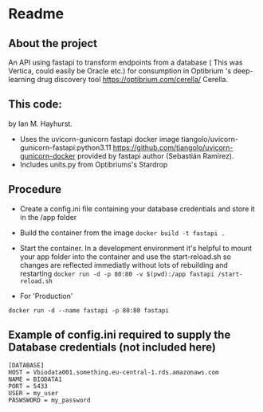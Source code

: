 # Readme

## About the project
An API using fastapi to transform endpoints from a database ( This was Vertica, could easily be Oracle etc.) for consumption in Optibrium 's deep-learning drug discovery tool  https://optibrium.com/cerella/ Cerella.

## This code:
by Ian M. Hayhurst. 
- Uses the uvicorn-gunicorn  fastapi docker image tiangolo/uvicorn-gunicorn-fastapi:python3.11 https://github.com/tiangolo/uvicorn-gunicorn-docker provided by fastapi author (Sebastián Ramírez). 
- Includes units.py from Optibriums's Stardrop

## Procedure
- Create a config.ini file containing your database credentials and store it in the /app folder
- Build the container from the image
`docker build -t fastapi .`
- Start the container. In a development environment it's helpful to mount your app folder into the container and use the start-reload.sh  so changes are reflected immediatly without lots of rebuilding and restarting
`docker run -d -p 80:80 -v $(pwd):/app fastapi /start-reload.sh`

- For 'Production' 

`docker run -d --name fastapi -p 80:80 fastapi`

## Example of config.ini required to supply the Database credentials (not included here)
```
[DATABASE]
HOST = Vbiodata001.something.eu-central-1.rds.amazonaws.com
NAME = BIODATA1
PORT = 5433
USER = my_user
PASWSWORD = my_password
```

